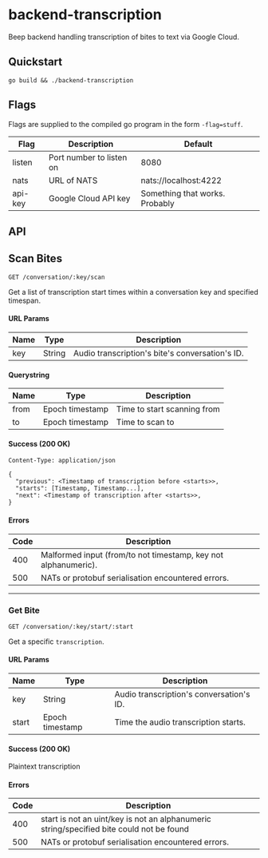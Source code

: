 # backend-transcription

Beep backend handling transcription of bites to text via Google Cloud.

## Quickstart

```
go build && ./backend-transcription
```

## Flags

Flags are supplied to the compiled go program in the form ```-flag=stuff```.

| Flag | Description | Default |
| ---- | ----------- | ------- |
| listen | Port number to listen on | 8080 |
| nats | URL of NATS | nats://localhost:4222 |
| api-key | Google Cloud API key | Something that works. Probably |

## API

## Scan Bites

```
GET /conversation/:key/scan
```

Get a list of transcription start times within a conversation key and specified timespan.

#### URL Params

| Name | Type | Description |
| ---- | ---- | ----------- |
| key | String | Audio transcription's bite's conversation's ID. |

#### Querystring

| Name | Type | Description |
| ---- | ---- | ----------- |
| from | Epoch timestamp | Time to start scanning from |
| to | Epoch timestamp | Time to scan to |

#### Success (200 OK)

```
Content-Type: application/json
```

```
{
  "previous": <Timestamp of transcription before <starts>>,
  "starts": [Timestamp, Timestamp...],
  "next": <Timestamp of transcription after <starts>>,
}
```

#### Errors

| Code | Description |
| ---- | ----------- |
| 400 | Malformed input (from/to not timestamp, key not alphanumeric). |
| 500 | NATs or protobuf serialisation encountered errors. |

---

### Get Bite

```
GET /conversation/:key/start/:start
```

Get a specific ```transcription```.

#### URL Params

| Name | Type | Description |
| ---- | ---- | ----------- |
| key | String | Audio transcription's conversation's ID. |
| start | Epoch timestamp | Time the audio transcription starts. |

#### Success (200 OK)

Plaintext transcription

#### Errors

| Code | Description |
| ---- | ----------- |
| 400 | start is not an uint/key is not an alphanumeric string/specified bite could not be found |
| 500 | NATs or protobuf serialisation encountered errors. |

